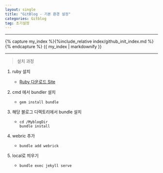 ```yaml
---
layout: single
title: "GitBlog - 기본 환경 설정"
categories: Gitblog
tag: 초기설정
---
```


---

{% capture my_index %}{%include_relative index/github_init_index.md %}{% endcapture %}
{{ my_index | markdownify }}

---

> 설치 과정

1. ruby 설치
   - [Ruby 다운로드 Site](https://www.ruby-lang.org/en/downloads/)
1. cmd 에서 bundler 설치
   - ```
     gem install bundle
     ```
1. 해당 블로그 디렉토리에서 bundle 설치

   - ```
     cd /MyblogDir
     bundle install
     ```

1. webric 추가
   - ```
     bundle add webrick
     ```
1. local로 띄우기

   - ```
     bundle exec jekyll serve
     ```
